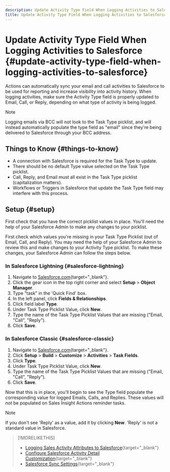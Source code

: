 ```yaml
---
description: Update Activity Type Field When Logging Activities to Salesforce - Marketo Docs - Product Documentation
title: Update Activity Type Field When Logging Activities to Salesforce
---
```

# Update Activity Type Field When Logging Activities to Salesforce {#update-activity-type-field-when-logging-activities-to-salesforce}

Actions can automatically sync your email and call activities to Salesforce to be used for reporting and increase visibility into activity history. When logging activities, make sure the Activity Type field is properly updated to Email, Call, or Reply, depending on what type of activity is being logged.

>[!NOTE]
>
>Logging emails via BCC will not look to the Task Type picklist, and will instead automatically populate the type field as "email" since they're being delivered to Salesforce through your BCC address.

## Things to Know {#things-to-know}

* A connection with Salesforce is required for the Task Type to update.
* There should be no default Type value selected on the Task Type picklist.
* Call, Reply, and Email must all exist in the Task Type picklist (capitalization matters).
* Workflows or Triggers in Salesforce that update the Task Type field may interfere with this process.

## Setup {#setup}

First check that you have the correct picklist values in place. You'll need the help of your Salesforce Admin to make any changes to your picklist.

First check which values you're missing in your Task Type Picklist (out of Email, Call, and Reply). You may need the help of your Salesforce Admin to review this and make changes to your Activity Type picklist. To make these changes, your Salesforce Admin can follow the steps below.

### In Salesforce Lightning {#salesforce-lightning}

1. Navigate to [Salesforce.com](https://salesforce.com){target="_blank"}.
1. Click the gear icon in the top right corner and select **Setup** > **Object Manager**.
1. Type "task" in the 'Quick Find' box.
1. In the left panel, click **Fields & Relationships**.
1. Click field label **Type**.
1. Under Task Type Picklist Value, click **New**.
1. Type the name of the Task Type Picklist Values that are missing ("Email, "Call", "Reply").
1. Click **Save**.

### In Salesforce Classic {#salesforce-classic}

1. Navigate to [Salesforce.com](https://salesforce.com){target="_blank"}.
1. Click **Setup** > **Build** > **Customize** > **Activities** > **Task Fields**.
1. Click **Type**.
1. Under Task Type Picklist Value, click **New**.
1. Type the name of the Task Type Picklist Values that are missing ("Email, "Call", "Reply").
1. Click **Save**.

Now that this is in place, you'll begin to see the Type field populate the corresponding value for logged Emails, Calls, and Replies. These values will _not_ be populated on Sales Insight Actions reminder tasks.

>[!NOTE]
>
>If you don't see 'Reply' as a value, add it by clicking **New**. 'Reply' is not a standard value in Salesforce.

>[!MORELIKETHIS]
>
>* [Logging Sales Activity Attributes to Salesforce](/help/marketo/product-docs/marketo-sales-insight/actions/crm/salesforce-package-configuration/logging-sales-activity-attributes-to-salesforce.md){target="_blank"}
>* [Configure Salesforce Activity Detail Customization](/help/marketo/product-docs/marketo-sales-insight/actions/crm/salesforce-integration/configure-salesforce-activity-detail-customization.md){target="_blank"}
>* [Salesforce Sync Settings](/help/marketo/product-docs/marketo-sales-insight/actions/crm/salesforce-integration/salesforce-sync-settings.md){target="_blank"}
